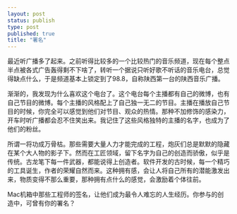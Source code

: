 ```yaml
--- 
layout: post
status: publish
type: post
published: true
title: "署名"
---
```


最近听广播多了起来。之前听得比较多的一个比较热门的音乐频道，现在每个整点半点被各式广告轰得剩不下啥了，转听一个据说只听好歌不听话的音乐电台，总觉得缺点什么，于是频道基本上锁定到了98.8，自称陕西第一台的陕西音乐广播。

渐渐的，我发现为什么喜欢这个电台了。这个电台每个主播都有自己的微博，也有自己节目的微博。每个主播的风格配上了自己独一无二的节目。主播在播放自己节目的时候，你完全可以感觉到他们对节目、观众的热情。那种不加修饰的感染力，开车时听广播都会忍不住笑出来。我记住了这些风格独特的主播的名字，也成为了他们的粉丝。

所谓一将功成万骨枯。那些需要大量人力才能完成的工程，炮灰们总是默默的隐藏在某个大人物的影子下。然而在工匠领域，留下名字为自己的创造而骄傲，似乎是传统。古龙笔下每一件武器，都能说得上创造者。软件开发的古时候，每一个精巧的工具诞生，作者的荣耀自然而来。这种拥有感，会让人将自己所有的潜能激发出来，物质变得不那么重要，那种拥有点什么的感觉，会激励着个体往前。

Mac机箱中那些工程师的签名，让他们成为最令人难忘的人生经历。你参与的创造中，可曾有你的署名？

